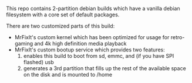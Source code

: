 This repo contains 2-partition debian builds which have a vanilla debian filesystem with a core set of default packages. 

There are two customized parts of this build:
- MrFixIt's custom kernel which has been optimized for usage for retro-gaming and 4k high definition media playback
- MrFixIt's custom bootup service which provides two features: 
    1) enables this build to boot from sd, emmc, and (if you have SPI flashed) usb
    2) generates a 3rd partition that fills up the rest of the available space on the disk and is mounted to /home
